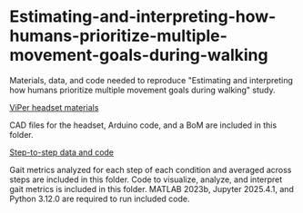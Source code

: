 # Estimating-and-interpreting-how-humans-prioritize-multiple-movement-goals-during-walking
Materials, data, and code needed to reproduce "Estimating and interpreting how humans prioritize multiple movement goals during walking" study.

<ins>ViPer headset materials</ins>

CAD files for the headset, Arduino code, and a BoM are included in this folder.

<ins>Step-to-step data and code</ins>

Gait metrics analyzed for each step of each condition and averaged across steps are included in this folder. Code to visualize, analyze, and interpret gait metrics is included in this folder. MATLAB 2023b, Jupyter 2025.4.1, and Python 3.12.0 are required to run included code.
